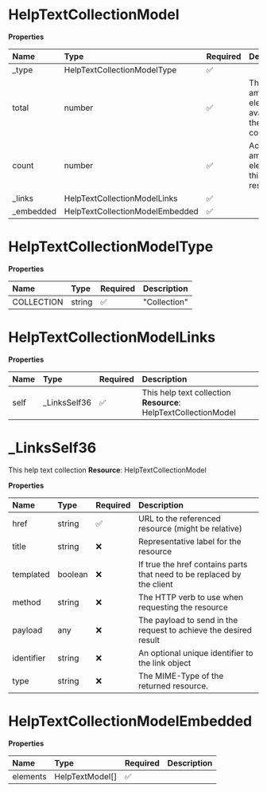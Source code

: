 # HelpTextCollectionModel

**Properties**

| Name       | Type                            | Required | Description                                               |
| :--------- | :------------------------------ | :------- | :-------------------------------------------------------- |
| \_type     | HelpTextCollectionModelType     | ✅       |                                                           |
| total      | number                          | ✅       | The total amount of elements available in the collection. |
| count      | number                          | ✅       | Actual amount of elements in this response.               |
| \_links    | HelpTextCollectionModelLinks    | ✅       |                                                           |
| \_embedded | HelpTextCollectionModelEmbedded | ✅       |                                                           |

# HelpTextCollectionModelType

**Properties**

| Name       | Type   | Required | Description  |
| :--------- | :----- | :------- | :----------- |
| COLLECTION | string | ✅       | "Collection" |

# HelpTextCollectionModelLinks

**Properties**

| Name | Type          | Required | Description                                                     |
| :--- | :------------ | :------- | :-------------------------------------------------------------- |
| self | \_LinksSelf36 | ✅       | This help text collection **Resource**: HelpTextCollectionModel |

# \_LinksSelf36

This help text collection **Resource**: HelpTextCollectionModel

**Properties**

| Name       | Type    | Required | Description                                                            |
| :--------- | :------ | :------- | :--------------------------------------------------------------------- |
| href       | string  | ✅       | URL to the referenced resource (might be relative)                     |
| title      | string  | ❌       | Representative label for the resource                                  |
| templated  | boolean | ❌       | If true the href contains parts that need to be replaced by the client |
| method     | string  | ❌       | The HTTP verb to use when requesting the resource                      |
| payload    | any     | ❌       | The payload to send in the request to achieve the desired result       |
| identifier | string  | ❌       | An optional unique identifier to the link object                       |
| type       | string  | ❌       | The MIME-Type of the returned resource.                                |

# HelpTextCollectionModelEmbedded

**Properties**

| Name     | Type            | Required | Description |
| :------- | :-------------- | :------- | :---------- |
| elements | HelpTextModel[] | ✅       |             |

<!-- This file was generated by liblab | https://liblab.com/ -->
